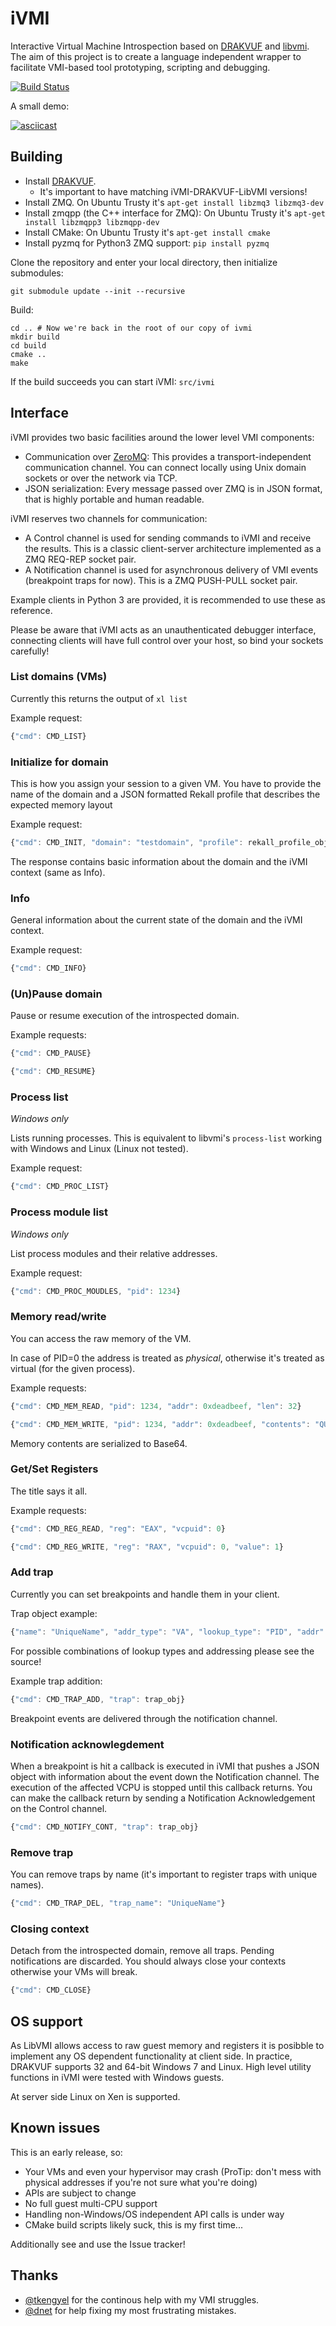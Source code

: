 iVMI
====

Interactive Virtual Machine Introspection based on [DRAKVUF](https://drakvuf.com) and [libvmi](http://libvmi.com). The aim of this project is to create a language independent wrapper to facilitate VMI-based tool prototyping, scripting and debugging. 

[![Build Status](https://travis-ci.org/v-p-b/ivmi.svg?branch=master)](https://travis-ci.org/v-p-b/ivmi)

A small demo:

[![asciicast](https://asciinema.org/a/100801.png)](https://asciinema.org/a/100801)

Building
--------

* Install [DRAKVUF](https://drakvuf.com).
  * It's important to have matching iVMI-DRAKVUF-LibVMI versions!
* Install ZMQ. On Ubuntu Trusty it's `apt-get install libzmq3 libzmq3-dev`
* Install zmqpp (the C++ interface for ZMQ): On Ubuntu Trusty it's `apt-get install libzmqpp3 libzmqpp-dev`
* Install CMake: On Ubuntu Trusty it's `apt-get install cmake`
* Install pyzmq for Python3 ZMQ support: `pip install pyzmq`

Clone the repository and enter your local directory, then initialize submodules:

```
git submodule update --init --recursive
```

Build:

```
cd .. # Now we're back in the root of our copy of ivmi 
mkdir build
cd build
cmake ..
make
```

If the build succeeds you can start iVMI: `src/ivmi`

Interface
---------

iVMI provides two basic facilities around the lower level VMI components:
* Communication over [ZeroMQ](http://zeromq.org): This provides a transport-independent communication channel. You can connect locally using Unix domain sockets or over the network via TCP. 
* JSON serialization: Every message passed over ZMQ is in JSON format, that is highly portable and human readable. 

iVMI reserves two channels for communication:
* A Control channel is used for sending commands to iVMI and receive the results. This is a classic client-server architecture implemented as a ZMQ REQ-REP socket pair. 
* A Notification channel is used for asynchronous delivery of VMI events (breakpoint traps for now). This is a ZMQ PUSH-PULL socket pair.

Example clients in Python 3 are provided, it is recommended to use these as reference.

Please be aware that iVMI acts as an unauthenticated debugger interface, connecting clients will have full control over your host, so bind your sockets carefully!

### List domains (VMs)

Currently this returns the output of `xl list`

Example request:

```js
{"cmd": CMD_LIST}
```

### Initialize for domain

This is how you assign your session to a given VM. You have to provide the name of the domain and a JSON formatted Rekall profile that describes the expected memory layout

Example request:

```js
{"cmd": CMD_INIT, "domain": "testdomain", "profile": rekall_profile_obj }
```

The response contains basic information about the domain and the iVMI context (same as Info).

### Info

General information about the current state of the domain and the iVMI context.

Example request:

```js
{"cmd": CMD_INFO}
```

### (Un)Pause domain

Pause or resume execution of the introspected domain.

Example requests:

```js
{"cmd": CMD_PAUSE}
```

```js
{"cmd": CMD_RESUME}
```

### Process list

*Windows only*

Lists running processes. This is equivalent to libvmi's `process-list` working with Windows and Linux (Linux not tested).

Example request:

```js
{"cmd": CMD_PROC_LIST}
```

### Process module list

*Windows only*

List process modules and their relative addresses.

Example request:

```js
{"cmd": CMD_PROC_MOUDLES, "pid": 1234}
```

### Memory read/write

You can access the raw memory of the VM. 

In case of PID=0 the address is treated as *physical*, otherwise it's treated as virtual (for the given process).   

Example requests:

```js
{"cmd": CMD_MEM_READ, "pid": 1234, "addr": 0xdeadbeef, "len": 32}
```

```js
{"cmd": CMD_MEM_WRITE, "pid": 1234, "addr": 0xdeadbeef, "contents": "QUFBQQ=="}
```

Memory contents are serialized to Base64.

### Get/Set Registers

The title says it all. 

Example requests:

```js
{"cmd": CMD_REG_READ, "reg": "EAX", "vcpuid": 0}
```

```js
{"cmd": CMD_REG_WRITE, "reg": "RAX", "vcpuid": 0, "value": 1}
```

### Add trap

Currently you can set breakpoints and handle them in your client. 

Trap object example:

```js
{"name": "UniqueName", "addr_type": "VA", "lookup_type": "PID", "addr": 0xdeadbeef, "pid": 4}
```

For possible combinations of lookup types and addressing please see the source!

Example trap addition:

```js
{"cmd": CMD_TRAP_ADD, "trap": trap_obj}
```

Breakpoint events are delivered through the notification channel.

### Notification acknowlegdement

When a breakpoint is hit a callback is executed in iVMI that pushes a JSON object with information about the event down the Notification channel. The execution of the affected VCPU is stopped until this callback returns. You can make the callback return by sending a Notification Acknowledgement on the Control channel.

```js
{"cmd": CMD_NOTIFY_CONT, "trap": trap_obj}
```

### Remove trap

You can remove traps by name (it's important to register traps with unique names).

```js
{"cmd": CMD_TRAP_DEL, "trap_name": "UniqueName"}
```

### Closing context

Detach from the introspected domain, remove all traps. Pending notifications are discarded. You should always close your contexts otherwise your VMs will break. 

```js
{"cmd": CMD_CLOSE}
```

OS support
----------

As LibVMI allows access to raw guest memory and registers it is posibble to implement any OS dependent functionality at client side. In practice, DRAKVUF supports 32 and 64-bit Windows 7 and Linux. High level utility functions in iVMI were tested with Windows guests. 

At server side Linux on Xen is supported.

Known issues
------------

This is an early release, so: 

* Your VMs and even your hypervisor may crash (ProTip: don't mess with physical addresses if you're not sure what you're doing) 
* APIs are subject to change
* No full guest multi-CPU support
* Handling non-Windows/OS independent API calls is under way
* CMake build scripts likely suck, this is my first time...

Additionally see and use the Issue tracker!

Thanks
------

* [@tkengyel](https://github.com/tklengyel) for the continous help with my VMI struggles. 
* [@dnet](https://github.com/dnet) for help fixing my most frustrating mistakes.

